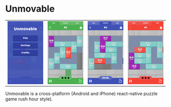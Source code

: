 # Unmovable

<table>
  <tr>
    <td><img src="screenshots/purple-menu.png"></td>
    <td><img src="screenshots/easy-level-3.png"></td>
    <td><img src="screenshots/medium-level-2.png"></td>
    <td><img src="screenshots/hard-level-1.png"></td>
  </tr>
</table>

Unmovable is a cross-platform (Android and iPhone) react-native puzzle game rush hour style).
